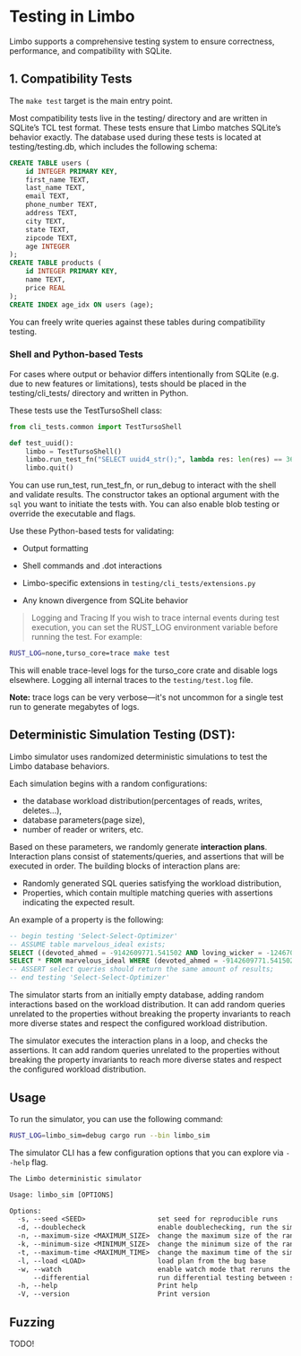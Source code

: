 # Testing in Limbo

Limbo supports a comprehensive testing system to ensure correctness, performance, and compatibility with SQLite.

## 1. Compatibility Tests

The `make test` target is the main entry point.

Most compatibility tests live in the testing/ directory and are written in SQLite’s TCL test format. These tests ensure that Limbo matches SQLite’s behavior exactly. The database used during these tests is located at testing/testing.db, which includes the following schema:

```sql
CREATE TABLE users (
    id INTEGER PRIMARY KEY,
    first_name TEXT,
    last_name TEXT,
    email TEXT,
    phone_number TEXT,
    address TEXT,
    city TEXT,
    state TEXT,
    zipcode TEXT,
    age INTEGER
);
CREATE TABLE products (
    id INTEGER PRIMARY KEY,
    name TEXT,
    price REAL
);
CREATE INDEX age_idx ON users (age);
```

You can freely write queries against these tables during compatibility testing.

### Shell and Python-based Tests

For cases where output or behavior differs intentionally from SQLite (e.g. due to new features or limitations), tests should be placed in the testing/cli_tests/ directory and written in Python.

These tests use the TestTursoShell class:

```python
from cli_tests.common import TestTursoShell

def test_uuid():
    limbo = TestTursoShell()
    limbo.run_test_fn("SELECT uuid4_str();", lambda res: len(res) == 36)
    limbo.quit()
```

You can use run_test, run_test_fn, or run_debug to interact with the shell and validate results. 
The constructor takes an optional argument with the `sql` you want to initiate the tests with.  You can also enable blob testing or override the executable and flags.

Use these Python-based tests for validating:

  - Output formatting

  - Shell commands and .dot interactions

  - Limbo-specific extensions in `testing/cli_tests/extensions.py`

  - Any known divergence from SQLite behavior


> Logging and Tracing
If you wish to trace internal events during test execution, you can set the RUST_LOG environment variable before running the test. For example:

```bash
RUST_LOG=none,turso_core=trace make test
```

This will enable trace-level logs for the turso_core crate and disable logs elsewhere. Logging all internal traces to the `testing/test.log` file. 

**Note:** trace logs can be very verbose—it's not uncommon for a single test run to generate megabytes of logs.


## Deterministic Simulation Testing (DST):

Limbo simulator uses randomized deterministic simulations to test the Limbo database behaviors.

Each simulation begins with a random configurations:

- the database workload distribution(percentages of reads, writes, deletes...),
- database parameters(page size),
- number of reader or writers, etc.

Based on these parameters, we randomly generate **interaction plans**. Interaction plans consist of statements/queries, and assertions that will be executed in order. The building blocks of interaction plans are:

- Randomly generated SQL queries satisfying the workload distribution,
- Properties, which contain multiple matching queries with assertions indicating the expected result.

An example of a property is the following:

```sql
-- begin testing 'Select-Select-Optimizer'
-- ASSUME table marvelous_ideal exists;
SELECT ((devoted_ahmed = -9142609771.541502 AND loving_wicker = -1246708244.164486)) FROM marvelous_ideal WHERE TRUE;
SELECT * FROM marvelous_ideal WHERE (devoted_ahmed = -9142609771.541502 AND loving_wicker = -1246708244.164486);
-- ASSERT select queries should return the same amount of results;
-- end testing 'Select-Select-Optimizer'
```

The simulator starts from an initially empty database, adding random interactions based on the workload distribution. It can
add random queries unrelated to the properties without breaking the property invariants to reach more diverse states and respect the configured workload distribution.

The simulator executes the interaction plans in a loop, and checks the assertions. It can add random queries unrelated to the properties without
breaking the property invariants to reach more diverse states and respect the configured workload distribution.

## Usage

To run the simulator, you can use the following command:

```bash
RUST_LOG=limbo_sim=debug cargo run --bin limbo_sim
```

The simulator CLI has a few configuration options that you can explore via `--help` flag.

```txt
The Limbo deterministic simulator

Usage: limbo_sim [OPTIONS]

Options:
  -s, --seed <SEED>                  set seed for reproducible runs
  -d, --doublecheck                  enable doublechecking, run the simulator with the plan twice and check output equality
  -n, --maximum-size <MAXIMUM_SIZE>  change the maximum size of the randomly generated sequence of interactions [default: 5000]
  -k, --minimum-size <MINIMUM_SIZE>  change the minimum size of the randomly generated sequence of interactions [default: 1000]
  -t, --maximum-time <MAXIMUM_TIME>  change the maximum time of the simulation(in seconds) [default: 3600]
  -l, --load <LOAD>                  load plan from the bug base
  -w, --watch                        enable watch mode that reruns the simulation on file changes
      --differential                 run differential testing between sqlite and Limbo
  -h, --help                         Print help
  -V, --version                      Print version
```

## Fuzzing

TODO!




